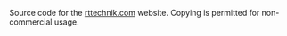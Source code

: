 Source code for the [rttechnik.com](https://www.rttechnik.com) website. Copying is permitted for non-commercial usage.

